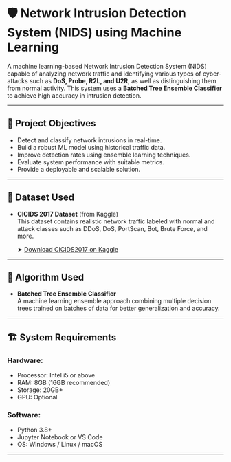 # 🛡️ Network Intrusion Detection System (NIDS) using Machine Learning

A machine learning-based Network Intrusion Detection System (NIDS) capable of analyzing network traffic and identifying various types of cyber-attacks such as **DoS, Probe, R2L, and U2R**, as well as distinguishing them from normal activity. This system uses a **Batched Tree Ensemble Classifier** to achieve high accuracy in intrusion detection.

---

## 📌 Project Objectives

- Detect and classify network intrusions in real-time.
- Build a robust ML model using historical traffic data.
- Improve detection rates using ensemble learning techniques.
- Evaluate system performance with suitable metrics.
- Provide a deployable and scalable solution.

---

## 📂 Dataset Used

- **CICIDS 2017 Dataset** (from Kaggle)  
  This dataset contains realistic network traffic labeled with normal and attack classes such as DDoS, DoS, PortScan, Bot, Brute Force, and more.

  ➤ [Download CICIDS2017 on Kaggle](https://www.kaggle.com/datasets/sampadab17/network-intrusion-detection-cicids2017)

---

## 🧠 Algorithm Used

- **Batched Tree Ensemble Classifier**  
  A machine learning ensemble approach combining multiple decision trees trained on batches of data for better generalization and accuracy.

---

## 🏗️ System Requirements

### Hardware:
- Processor: Intel i5 or above  
- RAM: 8GB (16GB recommended)  
- Storage: 20GB+  
- GPU: Optional  

### Software:
- Python 3.8+
- Jupyter Notebook or VS Code
- OS: Windows / Linux / macOS

---
